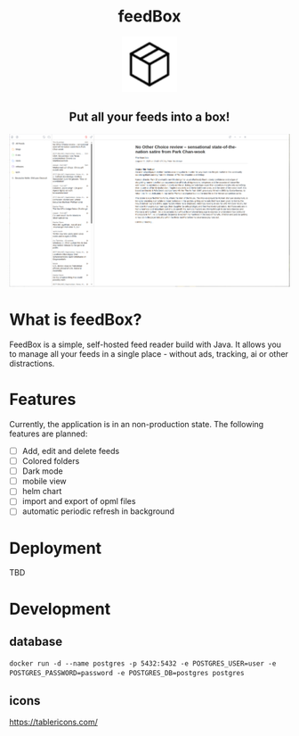 <p align="center">
    <h1 align="center">feedBox</h1>
    <p align="center">
    <img src="./src/main/resources/static/icons/package.svg" alt="FeedBox Logo" width="100"/>
    <h2 align="center">Put all your feeds into a box!</h2>
</p>

![desktop light mode](./docs/images/desktop-light.png)

# What is feedBox?

FeedBox is a simple, self-hosted feed reader build with Java. It allows you to manage all your feeds in a single place - without ads, tracking, ai or other distractions.

# Features

Currently, the application is in an non-production state. The following features are planned:

- [ ] Add, edit and delete feeds
- [ ] Colored folders
- [ ] Dark mode
- [ ] mobile view
- [ ] helm chart
- [ ] import and export of opml files
- [ ] automatic periodic refresh in background

# Deployment

TBD

# Development

## database

`docker run -d --name postgres -p 5432:5432 -e POSTGRES_USER=user -e POSTGRES_PASSWORD=password -e POSTGRES_DB=postgres postgres`

## icons

https://tablericons.com/

